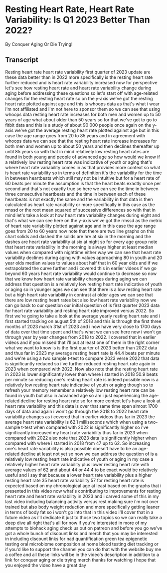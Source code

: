 # Resting Heart Rate, Heart Rate Variability: Is Q1 2023 Better Than 2022?

By Conquer Aging Or Die Trying! 


## Transcript

Resting heart rate heart rate variability first quarter of 2023 update are these data better than in 2022 more specifically is the resting heart rate further reduced and is heart rate variability increased now for perspective let's see how resting heart rate and heart rate variability change during aging before addressing these questions so let's start off with age-related changes for the resting heart rate so on the y-axis we've got the resting heart rate plotted against age and this is whoops data as that's what i wear i'm not affiliated and i'm not here to sponsor them so we can see that using whoops data resting heart rate increases for both men and women up to 50 years of age what about older than 50 years so for that we've got to go to fitbit data and this is a study of about 90 000 people once again on the y-axis we've got the average resting heart rate plotted against age but in this case the age range goes from 20 to 85 years and in agreement with whoops data we can see that the resting heart rate increase increases for both men and women up to about 50 years and then declines thereafter up until 85 years so with that in mind relatively low resting heart rates are found in both young and people of advanced age so how would we know if a relatively low resting heart rate was indicative of youth or aging that's where heart rate variability comes in as that provides more context so what is heart rate variability so in terms of definition it's the variability for the time in between heartbeats which still may not be intuitive but for a heart rate of 60 beats per minute the assumption is that the heart beats exactly once per second and that's not exactly true so here we can see the time in between three consecutive heartbeats and the time in between each of these heartbeats is not exactly the same and the variability in that data is then calculated as heart rate variability or more specifically in this case as the rmssd or the root mean squared of successive differences so with that in mind let's take a look at how heart rate variability changes during eight and that's what we can see here on the y-axis we've got the rmssd as the metric of heart rate variability plotted against age and in this case the age range goes from 20 to 60 years now note that there are two line graphs on this chart solids and dashed the solids are hrv at six in the morning and the dashes are heart rate variability at six at night so for every age group note that heart rate variability in the morning is always higher at least median values when compared with nighttime either way we can see that heart rate variability declines during aging with values approaching 80 in youth and 20 year olds median values to values about half that in 60 year olds and if we extrapolated the curve further and i covered this in earlier videos if we go beyond 60 years heart rate variability would continue to decrease so now that we know how heart rate variability changes during aging we can address that question is a relatively low resting heart rate indicative of youth or aging so in younger ages we can see that there is a low resting heart rate but a high heart rate variability in contrast at older ages we can see that there are low resting heart rates but also low heart rate variability now we can go back to our question our initial question of is first quarter 2023 data for heart rate variability and resting heart rate improved versus 2022. So first we're going to take a look at the average yearly resting heart rate and i first started tracking on august 5th of 2018 and this is through the first three months of 2023 march 31st of 2023 and i now have very close to 1700 days of data over that time spent and that's what we can see here now i won't go through year by year changes from 2018 to 2022. I covered that in earlier videos and if you missed that i'll put at least one of them in the right corner what we want to know is is the first quarter of 2023 better than 2022 data and thus far in 2023 my average resting heart rate is 44.4 beats per minute and we're using a two sample t-test to compare 2023 verse 2022 that data is significantly reduced so i've further reduced resting heart rate again in 2023 when compared with 2022. Now also note that the resting heart rate in 2023 is lower significantly lower than where i started in 2018 50.9 beats per minute so reducing one's resting heart rate is indeed possible now is a relatively low resting heart rate indicative of youth or aging though so to refresh your memory remember a relatively low resting heart rate can be found in youth but also in advanced age so am i just experiencing the age-related decline for resting heart rate so for more context let's have a look at heart rate variability and this data is over that same time span almost 1700 days of data and again i won't go through the 2018 to 2022 heart rate variability changes as i covered that in earlier videos thus far in 2023 the average heart rate variability is 62.1 milliseconds which when using a two-sample t-test when compared with 2022 is significantly higher so i've significantly increased my heart rate variability thus far in 2023 when compared with 2022 also note that 2023 data is significantly higher when compared with where i started in 2018 from 47 up to 62. So increasing one's heart rate variability is also possible doesn't have to be an age-related decline at least not yet so now we can address the question of is a relatively low resting heart rate indicative of youth or aging in my case a relatively higher heart rate variability plus lower resting heart rate with average values of 62 and about 44 or 44.4 to be exact would be relatively useful and i say that because a lower heart rate variability plus a higher resting heart rate 35 heart rate variability 57 for resting heart rate is expected based on my chronological age at least based on the graphs that i presented in this video now what's contributing to improvements for resting heart rate and heart rate variability in 2023 and i carved some of this in my last video including balancing activity versus rest making sure i'm not over trained but also body weight reduction and more specifically getting leaner in terms of body fat so i won't go into that in this video i'll cover that in a future video as i'll dedicate it just to those two topics so we can really take a deep dive all right that's all for now if you're interested in more of my attempts to biohack aging check us out on patreon and before you go we've got a whole bunch of discount links and merch that you may be interested in including discount links for nad quantification green tea epigenetic testing oral microbiome composition at home blood testing diet tracking or if you'd like to support the channel you can do that with the website buy me a coffee and all these links will be in the video's description in addition to a link for conquer aging or die trying merch thanks for watching i hope that you enjoyed the video have a great day
